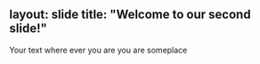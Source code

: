 layout: slide
title: "Welcome to our second slide!"
---
Your text
where ever you are you are someplace
